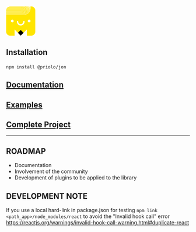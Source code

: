 ![logo](./res/logo.png)  

## Installation

`npm install @priolo/jon`

## [Documentation](https://priolo.github.io/jon-doc/)


## [Examples](https://priolo.github.io/jon-doc/docs/examples)


## [Complete Project](https://github.com/priolo/jon-template)

---

## ROADMAP

- Documentation
- Involvement of the community
- Development of plugins to be applied to the library

## DEVELOPMENT NOTE

If you use a local hard-link in package.json for testing
`npm link <path_app>/node_modules/react`
to avoid the "Invalid hook call" error
https://reactjs.org/warnings/invalid-hook-call-warning.html#duplicate-react